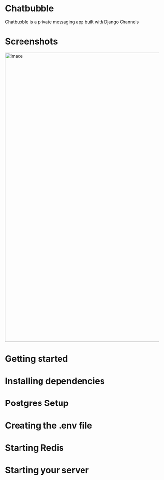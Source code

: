 # Chatbubble
 Chatbubble is a private messaging app built with Django Channels
 
# Screenshots
<img width="949" alt="image" src="https://user-images.githubusercontent.com/110189117/210552093-fdce20cc-40c0-48d5-bf42-63b757d412cc.png">

# Getting started

# Installing dependencies

# Postgres Setup

# Creating the .env file

# Starting Redis

# Starting your server
